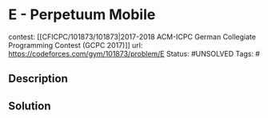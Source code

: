 # E - Perpetuum Mobile

contest: [[CFICPC/101873/101873|2017-2018 ACM-ICPC German Collegiate Programming Contest (GCPC 2017)]]
url: https://codeforces.com/gym/101873/problem/E
Status: #UNSOLVED
Tags: #

## Description

## Solution

